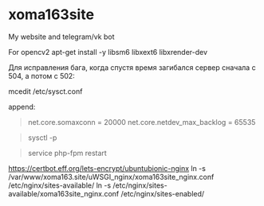 # xoma163site
My website and telegram/vk bot

For opencv2
apt-get install -y libsm6 libxext6 libxrender-dev


Для исправления бага, когда спустя время загибался сервер сначала с 504, а потом с 502:

mcedit /etc/sysct.conf

append:


>net.core.somaxconn = 20000
>net.core.netdev_max_backlog = 65535

>sysctl -p

>service php-fpm restart




https://certbot.eff.org/lets-encrypt/ubuntubionic-nginx
ln -s /var/www/xoma163.site/uWSGI_nginx/xoma163site_nginx.conf /etc/nginx/sites-available/
ln -s /etc/nginx/sites-available/xoma163site_nginx.conf /etc/nginx/sites-enabled/